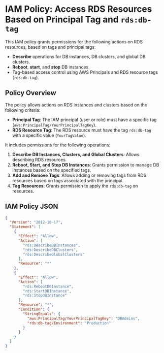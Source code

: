 # IAM Policy: Access RDS Resources Based on Principal Tag and `rds:db-tag`

This IAM policy grants permissions for the following actions on RDS resources, based on tags and principal tags:

- **Describe** operations for DB instances, DB clusters, and global DB clusters.
- **Reboot**, **start**, and **stop** DB instances.
- Tag-based access control using AWS Principals and RDS resource tags (`rds:db-tag`).

## Policy Overview

The policy allows actions on RDS instances and clusters based on the following criteria:

- **Principal Tag**: The IAM principal (user or role) must have a specific tag (`aws:PrincipalTag/YourPrincipalTagKey`).
- **RDS Resource Tag**: The RDS resource must have the tag `rds:db-tag` with a specific value (`YourTagValue`).

It includes permissions for the following operations:

1. **Describe DB Instances, Clusters, and Global Clusters**: Allows describing RDS resources.
2. **Reboot, Start, and Stop DB Instances**: Grants permission to manage DB instances based on the specified tags.
3. **Add and Remove Tags**: Allows adding or removing tags from RDS resources based on tags associated with the principal.
4. **Tag Resources**: Grants permission to apply the `rds:db-tag` on resources.

## IAM Policy JSON

```json
{
  "Version": "2012-10-17",
  "Statement": [
    {
      "Effect": "Allow",
      "Action": [
        "rds:DescribeDBInstances",
        "rds:DescribeDBClusters",
        "rds:DescribeGlobalClusters"
      ],
      "Resource": "*"
    },
    {
      "Effect": "Allow",
      "Action": [
        "rds:RebootDBInstance",
        "rds:StartDBInstance",
        "rds:StopDBInstance"
      ],
      "Resource": "*",
      "Condition": {
        "StringEquals": {
          "aws:PrincipalTag/YourPrincipalTagKey": "DBAdmins",
          "rds:db-tag/Environment": "Production"
        }
      }
    }
  ]
}
```
